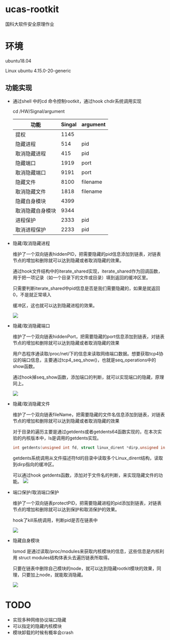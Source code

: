# ucas-rootkit
国科大软件安全原理作业

# 环境

ubuntu18.04

Linux ubuntu 4.15.0-20-generic

## 功能实现

* 通过shell 中的cd 命令控制rootkit，通过hook chdir系统调用实现

  cd  /HW/Signal/argument

  | 功能             | Singal | argument |
  | ---------------- | ------ | -------- |
  | 提权             | 1145   |          |
  | 隐藏进程         | 514    | pid      |
  | 取消隐藏进程     | 415    | pid      |
  | 隐藏端口         | 1919   | port     |
  | 取消隐藏端口     | 9191   | port     |
  | 隐藏文件         | 8100   | filename |
  | 取消隐藏文件     | 1818   | filename |
  | 隐藏自身模块     | 4399   |          |
  | 取消隐藏自身模块 | 9344   |          |
  | 进程保护         | 2333   | pid      |
  | 取消进程保护     | 2233   | pid      |

* 隐藏/取消隐藏进程

  维护了一个双向链表hiddenPID，把需要隐藏的pid信息添加到链表，对链表节点的增加和删除就可以达到隐藏或者取消隐藏的效果。 

  通过hook文件结构中的iterate_shared实现，iterate_shared作为回调函数，用于把一项记录（如一个目录下的文件或目录）填到返回的缓冲区里。

  只需要判断iterate_shared中pid信息是否是我们需要隐藏的，如果是就返回0，不是就正常填入

  缓冲区，这也就可以达到隐藏进程的效果。

  <img src="https://img.tangent.ink/20211021212757.png" />

  

* 隐藏/取消隐藏端口

  维护了一个双向链表hiddenPort，把需要隐藏的port信息添加到链表，对链表节点的增加和删除就可以达到隐藏或者取消隐藏的效果

  用户态程序通读取/proc/net/下的信息来读取网络端口数据。想要获取tcp4协议的端口信息，主要通过tcp4_seq_show()，也就是seq_operations中的show函数。

  通过hook掉seq_show函数，添加端口的判断，就可以实现端口的隐藏，原理同上。

  ![](https://img.tangent.ink/20211021213517.png)

  

* 隐藏/取消隐藏文件

  维护了一个双向链表fileName，把需要隐藏的文件名信息添加到链表，对链表节点的增加和删除就可以达到隐藏或者取消隐藏的效果

  对于目录的遍历主要是通过getdents或者getdents64函数实现的，在本次实验的内核版本中，ls是调用的getdents实现。

  ```c
  int getdents(unsigned int fd, struct linux_dirent *dirp,unsigned int count);
  ```

  getdents系统调用从文件描述符fd的目录中读取多个Linux_dirent结构，读取到dirp指向的缓冲区。

  可以通过hook getdents函数，添加对于文件名的判断，来实现隐藏文件的功能。
  ![](https://img.tangent.ink/20211021213517.png)

* 端口保护/取消端口保护

  维护了一个双向链表protectPID，把需要隐藏进程的pid添加到链表，对链表节点的增加和删除就可以达到保护和取消保护的效果。

  hook了kill系统调用，判断pid是否在链表中

  ![](https://img.tangent.ink/20211021214912.png)

* 隐藏自身模块

  lsmod 是通过读取/proc/modules来获取内核模块的信息，这些信息是内核利用 struct modules结构体表头去遍历链表所取得。

  只要在链表中删除自己模块的node，就可以达到隐藏rootkit模块的效果，同理，只要加上node，就能取消隐藏。

  ![](https://img.tangent.ink/20211021225126.png)

# TODO

* 实现多种网络协议端口隐藏
* 可以指定的隐藏内核模块
* 模块卸载的时候有概率会crash
